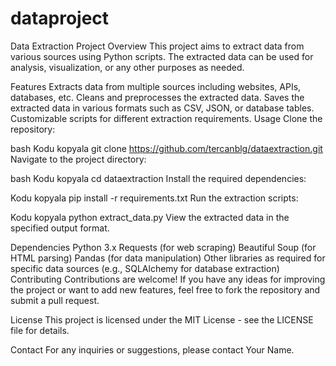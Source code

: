 # dataproject

Data Extraction Project
Overview
This project aims to extract data from various sources using Python scripts. The extracted data can be used for analysis, visualization, or any other purposes as needed.

Features
Extracts data from multiple sources including websites, APIs, databases, etc.
Cleans and preprocesses the extracted data.
Saves the extracted data in various formats such as CSV, JSON, or database tables.
Customizable scripts for different extraction requirements.
Usage
Clone the repository:

bash
Kodu kopyala
git clone https://github.com/tercanblg/dataextraction.git
Navigate to the project directory:

bash
Kodu kopyala
cd dataextraction
Install the required dependencies:

Kodu kopyala
pip install -r requirements.txt
Run the extraction scripts:

Kodu kopyala
python extract_data.py
View the extracted data in the specified output format.

Dependencies
Python 3.x
Requests (for web scraping)
Beautiful Soup (for HTML parsing)
Pandas (for data manipulation)
Other libraries as required for specific data sources (e.g., SQLAlchemy for database extraction)
Contributing
Contributions are welcome! If you have any ideas for improving the project or want to add new features, feel free to fork the repository and submit a pull request.

License
This project is licensed under the MIT License - see the LICENSE file for details.

Contact
For any inquiries or suggestions, please contact Your Name.

